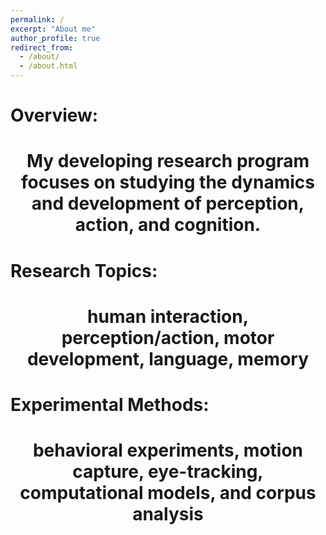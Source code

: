 ```yaml
---
permalink: /
excerpt: "About me"
author_profile: true
redirect_from: 
  - /about/
  - /about.html
---
```




Overview:
======

<h1><center> My developing research program focuses on studying the dynamics and development of perception, action, and cognition.</center></h1>

Research Topics:
======

<h1><center> human interaction, perception/action, motor development, language, memory</center></h1>

Experimental Methods:
======

<h1><center> behavioral experiments, motion capture, eye-tracking, computational models, and corpus analysis</center></h1></font>





